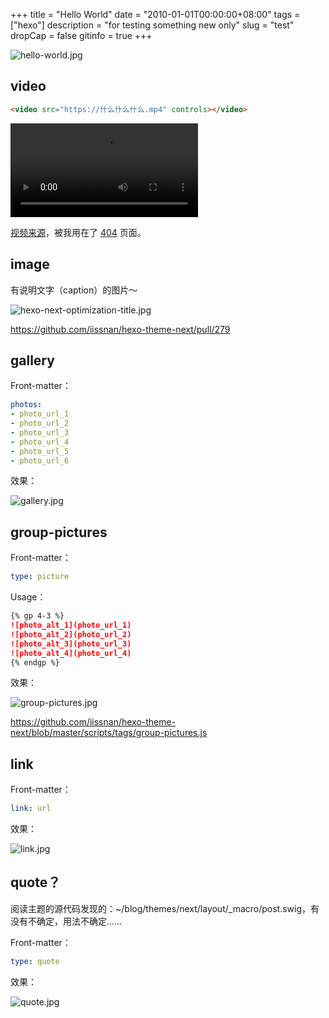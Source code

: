+++
title = "Hello World"
date = "2010-01-01T00:00:00+08:00"
tags = ["hexo"]
description = "for testing something new only"
slug = "test"
dropCap = false
gitinfo = true
+++

![hello-world.jpg](/images/hello-world.jpg)

## video

```html
<video src="https://什么什么什么.mp4" controls></video>
```

<video src="https://ipfs.io/ipns/io-oi.me/videos/flying-clouds-720p.mp4" controls></video>

[视频来源](http://www.acesheep.com/)，被我用在了 <a href="/404.html" target="_blank">404</a> 页面。

## image

有说明文字（caption）的图片～

![hexo-next-optimization-title.jpg](/images/hexo-next-optimization-title.jpg "Coldplay")

https://github.com/iissnan/hexo-theme-next/pull/279

## gallery

Front-matter：

```yaml
photos:
- photo_url_1
- photo_url_2
- photo_url_3
- photo_url_4
- photo_url_5
- photo_url_6
```

效果：

![gallery.jpg](/images/gallery.jpg)

## group-pictures

Front-matter：

```yaml
type: picture
```

Usage：

```md
{% gp 4-3 %}
![photo_alt_1](photo_url_1)
![photo_alt_2](photo_url_2)
![photo_alt_3](photo_url_3)
![photo_alt_4](photo_url_4)
{% endgp %}
```

效果：

![group-pictures.jpg](/images/group-pictures.jpg)

https://github.com/iissnan/hexo-theme-next/blob/master/scripts/tags/group-pictures.js

## link

Front-matter：

```yaml
link: url
```

效果：

![link.jpg](/images/link.jpg)

## quote？

阅读主题的源代码发现的：~/blog/themes/next/layout/_macro/post.swig，有没有不确定，用法不确定……

Front-matter：

```yaml
type: quote
```

效果：

![quote.jpg](/images/quote.jpg)
